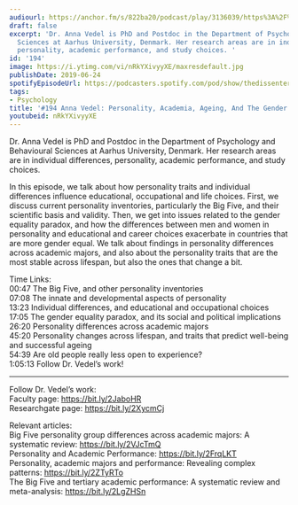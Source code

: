 ```yaml
---
audiourl: https://anchor.fm/s/822ba20/podcast/play/3136039/https%3A%2F%2Fd3ctxlq1ktw2nl.cloudfront.net%2Fproduction%2F2019-4-4%2F14080539-44100-2-89b7e5933071.m4a
draft: false
excerpt: 'Dr. Anna Vedel is PhD and Postdoc in the Department of Psychology and Behavioural
  Sciences at Aarhus University, Denmark. Her research areas are in individual differences,
  personality, academic performance, and study choices. '
id: '194'
image: https://i.ytimg.com/vi/nRkYXivyyXE/maxresdefault.jpg
publishDate: 2019-06-24
spotifyEpisodeUrl: https://podcasters.spotify.com/pod/show/thedissenter/episodes/194-Anna-Vedel-Personality--Academia--Ageing--And-The-Gender-Equality-Paradox-e3u737
tags:
- Psychology
title: '#194 Anna Vedel: Personality, Academia, Ageing, And The Gender Equality Paradox'
youtubeid: nRkYXivyyXE
---
```

<div class="timelinks">

Dr. Anna Vedel is PhD and Postdoc in the Department of Psychology and Behavioural Sciences at Aarhus University, Denmark. Her research areas are in individual differences, personality, academic performance, and study choices. 

In this episode, we talk about how personality traits and individual differences influence educational, occupational and life choices. First, we discuss current personality inventories, particularly the Big Five, and their scientific basis and validity. Then, we get into issues related to the gender equality paradox, and how the differences between men and women in personality and educational and career choices exacerbate in countries that are more gender equal. We talk about findings in personality differences across academic majors, and also about the personality traits that are the most stable across lifespan, but also the ones that change a bit.

Time Links:  
<time>00:47</time> The Big Five, and other personality inventories  
<time>07:08</time> The innate and developmental aspects of personality                                                 
<time>13:23</time> Individual differences, and educational and occupational choices                                                
<time>17:05</time> The gender equality paradox, and its social and political implications                                                  
<time>26:20</time> Personality differences across academic majors                                               
<time>45:20</time> Personality changes across lifespan, and traits that predict well-being and successful ageing                                                
<time>54:39</time> Are old people really less open to experience?                         
<time>1:05:13</time> Follow Dr. Vedel’s work!

---

Follow Dr. Vedel’s work:  
Faculty page: https://bit.ly/2JaboHR  
Researchgate page: https://bit.ly/2XycmCj

Relevant articles:  
Big Five personality group differences across academic majors: A systematic review: https://bit.ly/2VJcTmQ  
Personality and Academic Performance: https://bit.ly/2FrqLKT  
Personality, academic majors and performance: Revealing complex patterns: https://bit.ly/2ZTyRTo  
The Big Five and tertiary academic performance: A systematic review and meta-analysis: https://bit.ly/2LgZHSn
</div>

